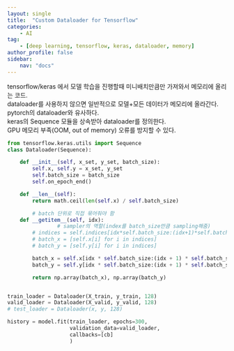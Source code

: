 ```yaml
---
layout: single
title:  "Custom Dataloader for Tensorflow"
categories: 
    - AI
tag:
    - [deep learning, tensorflow, keras, dataloader, memory]    
author_profile: false
sidebar:
    nav: "docs"
---
```

tensorflow/keras 에서 모델 학습을 진행할때 미니배치만큼만 가져와서 메모리에 올리는 코드.  
dataloader를 사용하지 않으면 일반적으로 모델+모든 데이터가 메모리에 올라간다.  
pytorch의 dataloader와 유사하다.  
keras의 Sequence 모듈을 상속받아 dataloader를 정의한다.  
GPU 메모리 부족(OOM, out of memory) 오류를 방지할 수 있다.  

```python
from tensorflow.keras.utils import Sequence
class Dataloader(Sequence):

    def __init__(self, x_set, y_set, batch_size):
        self.x, self.y = x_set, y_set
        self.batch_size = batch_size
        self.on_epoch_end()

    def __len__(self):
        return math.ceil(len(self.x) / self.batch_size)

		# batch 단위로 직접 묶어줘야 함
    def __getitem__(self, idx):
				# sampler의 역할(index를 batch_size만큼 sampling해줌)
        # indices = self.indices[idx*self.batch_size:(idx+1)*self.batch_size]
        # batch_x = [self.x[i] for i in indices]
        # batch_y = [self.y[i] for i in indices]

        batch_x = self.x[idx * self.batch_size:(idx + 1) * self.batch_size]
        batch_y = self.y[idx * self.batch_size:(idx + 1) * self.batch_size]

        return np.array(batch_x), np.array(batch_y)


train_loader = Dataloader(X_train, y_train, 128)
valid_loader = Dataloader(X_valid, y_valid, 128)
# test_loader = Dataloader(x, y, 128)

history = model.fit(train_loader, epochs=300, 
                    validation_data=valid_loader,
                    callbacks=[cb]
                    )
```